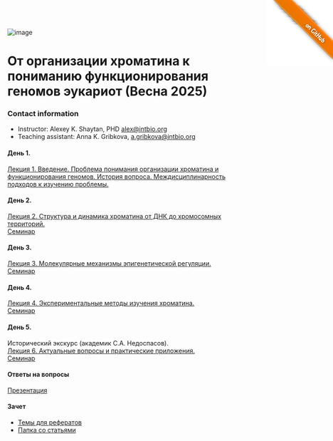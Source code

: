 <img width="378" alt="image" src="https://github.com/user-attachments/assets/063fd34b-e7ce-4868-936f-a4748bc39436" /><a href="https://github.com/intbio/chrom_2025/blob/main/index.md"><img style="position: absolute; top: 0; right: 0; border: 0;" src="gitimg.png" alt="To GitHub"></a>
# От организации хроматина к пониманию функционирования геномов эукариот (Весна 2025)

### Contact information
- Instructor: Alexey K. Shaytan, PHD alex@intbio.org
- Teaching assistant: Anna K. Gribkova, a.gribkova@intbio.org 

#### День 1. 
[Лекция 1. Введение. Проблема понимания организации хроматина и функционирования геномов. История вопроса. Междисциплинарность подходов к изучению проблемы.](https://www.dropbox.com/scl/fi/pbwh6c81k4tnvynkxm9z9/1Lecture1_Intro_new_upd.pptx?rlkey=6uyurijaucvp81pfvszk1u8sl&dl=0)  <br>


#### День 2. 
[Лекция 2. Структура и динамика хроматина от ДНК до хромосомных территорий.](slides/3Lecture2_Chromatin_new.pdf)  <br>
[Семинар](https://docs.google.com/presentation/d/1YtDd9L-ThngXzN2tEyoWJR1O4UyUiJYGugD_T1iWy2I/edit?usp=sharing)


#### День 3. 
[Лекция 3. Молекулярные механизмы эпигенетической регуляции.](slides/4-5Lecture3_3D_and_Epigenetics.pdf) <br>
[Семинар]()


#### День 4.  
[Лекция 4. Экспериментальные методы изучения хроматина.](slides/6Lecture4_Experimental_epigenomics.pdf) <br>
[Семинар]() 

<!---
#### День 5. Экспериментальная эпигеномика
 
[Семинар])
--->

#### День 5. 
Исторический экскурс (академик С.А. Недоспасов). <br>
[Лекция 6. Актуальные вопросы и практические приложения.](slides/7Lecture6_Advanced_topics.pdf)  
[Семинар]()

#### Ответы на вопросы
[Презентация](https://docs.google.com/presentation/d/1rd8G7zMwbtEjmFQkrbTMRhA84temwnewUtFYxCB7kYo/edit?usp=sharing)  


#### Зачет
- [Темы для рефератов](https://docs.google.com/document/d/1tQ636SLJ14eb_rEv1sxl1SzV49FcmI9bi-5dIiLoIfk/edit?usp=sharing)
- [Папка со статьями](https://drive.google.com/drive/folders/1tPwEpwCvWKmxmsda1KGcQYidiQaa7tpK?usp=sharing)
